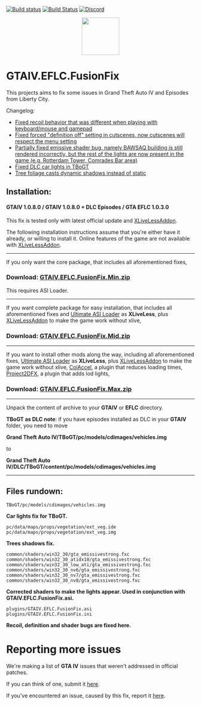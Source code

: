 [![Build status](https://ci.appveyor.com/api/projects/status/wwokiviriq3m52t6?svg=true)](https://ci.appveyor.com/project/ThirteenAG/gtaiv-eflc-fusionfix)
[![Build Status](https://dev.azure.com/thirteenag/GTAIV.EFLC.FusionFix/_apis/build/status/ThirteenAG.GTAIV.EFLC.FusionFix?branchName=master)](https://dev.azure.com/thirteenag/GTAIV.EFLC.FusionFix/_build/latest?definitionId=1&branchName=master)
[![Discord](https://img.shields.io/badge/chat-on%20discord-7289da.svg?logo=discord)](https://discord.gg/y2cZFRA)

<p align="center">
  <img height="100" src="https://user-images.githubusercontent.com/4904157/63623173-921aaf00-c601-11e9-8b84-fc5803269323.png">
</p>

# GTAIV.EFLC.FusionFix

This projects aims to fix some issues in Grand Theft Auto IV and Episodes from Liberty City.

Changelog:

- [Fixed recoil behavior that was different when playing with keyboard/mouse and gamepad](https://github.com/GTAmodding/GTAIV-Issues-List/issues/6)
- [Fixed forced "definition off" setting in cutscenes, now cutscenes will respect the menu setting](https://github.com/GTAmodding/GTAIV-Issues-List/issues/5)
- [Partially fixed emissive shader bug, namely BAWSAQ building is still rendered incorrectly, but the rest of the lights are now present in the game (e.g. Rotterdam Tower, Comrades Bar area)](https://github.com/GTAmodding/GTAIV-Issues-List/issues/4)
- [Fixed DLC car lights in TBoGT](https://github.com/GTAmodding/GTAIV-Issues-List/issues/3)
- [Tree foliage casts dynamic shadows instead of static](https://github.com/GTAmodding/GTAIV-Issues-List/issues/9)

## Installation:

#### GTAIV 1.0.8.0 / GTAIV 1.0.8.0 + DLC Episodes / GTA EFLC 1.0.3.0

This fix is tested only with latest official update and [XLiveLessAddon](https://bitbucket.org/ThirteenAG/xlivelessaddon/downloads/).

The following installation instructions assume that you're either have it already, or willing to install it.
Online features of the game are not available with [XLiveLessAddon](https://bitbucket.org/ThirteenAG/xlivelessaddon/downloads/).

---

If you only want the core package, that includes all aforementioned fixes,

### **Download**: [GTAIV.EFLC.FusionFix.Min.zip](https://github.com/ThirteenAG/GTAIV.EFLC.FusionFix/releases/latest/download/GTAIV.EFLC.FusionFix.Min.zip)

This requires ASI Loader.

---

If you want complete package for easy installation, that includes all aforementioned fixes and [Ultimate ASI Loader](https://github.com/ThirteenAG/Ultimate-ASI-Loader) as **XLiveLess**, plus [XLiveLessAddon](https://bitbucket.org/ThirteenAG/xlivelessaddon/downloads/) to make the game work without xlive,

### **Download**: [GTAIV.EFLC.FusionFix.Mid.zip](https://github.com/ThirteenAG/GTAIV.EFLC.FusionFix/releases/latest/download/GTAIV.EFLC.FusionFix.Mid.zip)

---

If you want to install other mods along the way, including all aforementioned fixes, [Ultimate ASI Loader](https://github.com/ThirteenAG/Ultimate-ASI-Loader) as **XLiveLess**, plus [XLiveLessAddon](https://bitbucket.org/ThirteenAG/xlivelessaddon/downloads/) to make the game work without xlive, [ColAccel](https://github.com/ThirteenAG/IV.EFLC.ColAccel), a plugin that reduces loading times, [Project2DFX](https://github.com/ThirteenAG/III.VC.SA.IV.Project2DFX), a plugin that adds lod lights,

### **Download**: [GTAIV.EFLC.FusionFix.Max.zip](https://github.com/ThirteenAG/GTAIV.EFLC.FusionFix/releases/latest/download/GTAIV.EFLC.FusionFix.Max.zip)

---

Unpack the content of archive to your **GTAIV** or **EFLC** directory.

**TBoGT as DLC note**: if you have episodes installed as DLC in your **GTAIV** folder, you need to move

**Grand Theft Auto IV/TBoGT/pc/models/cdimages/vehicles.img**

to

**Grand Theft Auto IV/DLC/TBoGT/content/pc/models/cdimages/vehicles.img**

---

## Files rundown:

    TBoGT/pc/models/cdimages/vehicles.img

**Car lights fix for TBoGT.**

    pc/data/maps/props/vegetation/ext_veg.ide
    pc/data/maps/props/vegetation/ext_veg.img

**Trees shadows fix.**

    common/shaders/win32_30/gta_emissivestrong.fxc
    common/shaders/win32_30_atidx10/gta_emissivestrong.fxc
    common/shaders/win32_30_low_ati/gta_emissivestrong.fxc
    common/shaders/win32_30_nv6/gta_emissivestrong.fxc
    common/shaders/win32_30_nv7/gta_emissivestrong.fxc
    common/shaders/win32_30_nv8/gta_emissivestrong.fxc

**Corrected shaders to make the lights appear. Used in conjunction with GTAIV.EFLC.FusionFix.asi.**

    plugins/GTAIV.EFLC.FusionFix.asi
    plugins/GTAIV.EFLC.FusionFix.ini

**Recoil, definition and shader bugs are fixed here.**

# Reporting more issues

We're making a list of **GTA IV** issues that weren't addressed in official patches.

If you can think of one, submit it [here](https://github.com/GTAmodding/GTAIV-Issues-List/issues).

If you've encountered an issue, caused by this fix, report it [here](https://github.com/ThirteenAG/GTAIV.EFLC.FusionFix/issues).
